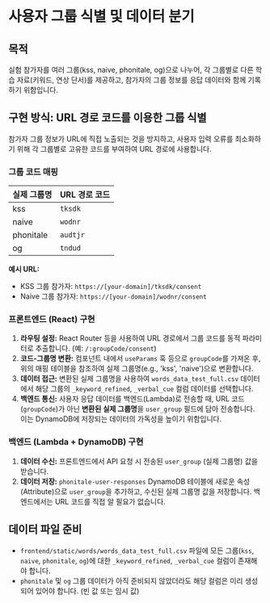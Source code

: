 # 사용자 그룹 식별 및 데이터 분기

## 목적

실험 참가자를 여러 그룹(kss, naive, phonitale, og)으로 나누어, 각 그룹별로 다른 학습 자료(키워드, 연상 단서)를 제공하고, 참가자의 그룹 정보를 응답 데이터와 함께 기록하기 위함입니다.

## 구현 방식: URL 경로 코드를 이용한 그룹 식별

참가자 그룹 정보가 URL에 직접 노출되는 것을 방지하고, 사용자 입력 오류를 최소화하기 위해 각 그룹별로 고유한 코드를 부여하여 URL 경로에 사용합니다.

### 그룹 코드 매핑

| 실제 그룹명 | URL 경로 코드 |
| :---------- | :------------ |
| kss         | `tksdk`       |
| naive       | `wodnr`       |
| phonitale   | `audtjr`      |
| og          | `tndud`       |

**예시 URL:**

*   KSS 그룹 참가자: `https://[your-domain]/tksdk/consent`
*   Naive 그룹 참가자: `https://[your-domain]/wodnr/consent`

### 프론트엔드 (React) 구현

1.  **라우팅 설정:** React Router 등을 사용하여 URL 경로에서 그룹 코드를 동적 파라미터로 추출합니다. (예: `/:groupCode/consent`)
2.  **코드-그룹명 변환:** 컴포넌트 내에서 `useParams` 훅 등으로 `groupCode`를 가져온 후, 위의 매핑 테이블을 참조하여 실제 그룹명(e.g., 'kss', 'naive')으로 변환합니다.
3.  **데이터 접근:** 변환된 실제 그룹명을 사용하여 `words_data_test_full.csv` 데이터에서 해당 그룹의 `_keyword_refined`, `_verbal_cue` 컬럼 데이터를 선택합니다.
4.  **백엔드 통신:** 사용자 응답 데이터를 백엔드(Lambda)로 전송할 때, URL 코드(`groupCode`)가 아닌 **변환된 실제 그룹명**을 `user_group` 필드에 담아 전송합니다. 이는 DynamoDB에 저장되는 데이터의 가독성을 높이기 위함입니다.

### 백엔드 (Lambda + DynamoDB) 구현

1.  **데이터 수신:** 프론트엔드에서 API 요청 시 전송된 `user_group` (실제 그룹명) 값을 받습니다.
2.  **데이터 저장:** `phonitale-user-responses` DynamoDB 테이블에 새로운 속성(Attribute)으로 `user_group`을 추가하고, 수신된 실제 그룹명 값을 저장합니다. 백엔드에서는 URL 코드를 직접 알 필요가 없습니다.

## 데이터 파일 준비

*   `frontend/static/words/words_data_test_full.csv` 파일에 모든 그룹(`kss`, `naive`, `phonitale`, `og`)에 대한 `_keyword_refined`, `_verbal_cue` 컬럼이 존재해야 합니다.
*   `phonitale` 및 `og` 그룹 데이터가 아직 준비되지 않았더라도 해당 컬럼은 미리 생성되어 있어야 합니다. (빈 값 또는 임시 값)
